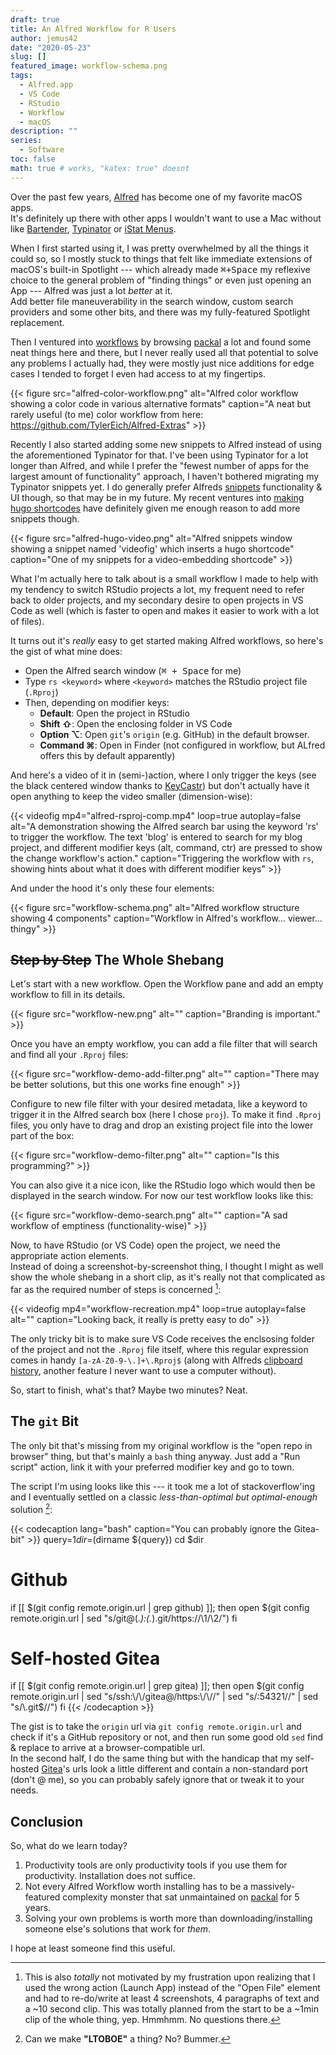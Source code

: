 ```yaml
---
draft: true
title: An Alfred Workflow for R Users
author: jemus42
date: "2020-05-23"
slug: []
featured_image: workflow-schema.png
tags: 
  - Alfred.app
  - VS Code
  - RStudio
  - Workflow
  - macOS
description: ""
series:
  - Software
toc: false
math: true # works, "katex: true" doesnt
---
```


Over the past few years, [Alfred] has become one of my favorite macOS apps.  
It's definitely up there with other apps I wouldn't want to use a Mac without like [Bartender], [Typinator] or [iStat Menus].  

When I first started using it, I was pretty overwhelmed by all the things it could so, so I mostly stuck to things that felt like immediate extensions of macOS's built-in Spotlight --- which already made <kbd>⌘+Space</kbd> my reflexive choice to the general problem of "finding things" or even just opening an App --- Alfred was just a lot *better* at it.  
Add better file maneuverability in the search window, custom search providers and some other bits, and there was my fully-featured Spotlight replacement.  

Then I ventured into [workflows] by browsing [packal] a lot and found some neat things here and there, but I never really used all that potential to solve any problems I actually had, they were mostly just nice additions for edge cases I tended to forget I even had access to at my fingertips.

{{< figure src="alfred-color-workflow.png" alt="Alfred color workflow showing a color code in various alternative formats" caption="A neat but rarely useful (to me) color workflow from here: https://github.com/TylerEich/Alfred-Extras" >}}

Recently I also started adding some new snippets to Alfred instead of using the aforementioned Typinator for that. I've been using Typinator for a lot longer than Alfred, and while I prefer the "fewest number of apps for the largest amount of functionality" approach, I haven't bothered migrating my Typinator snippets yet. I do generally prefer Alfreds [snippets] functionality & UI though, so that may be in my future. My recent ventures into [making hugo shortcodes](https://gohugo.io/templates/shortcode-templates/) have definitely given me enough reason to add more snippets though.

{{< figure src="alfred-hugo-video.png" alt="Alfred snippets window showing a snippet named 'videofig' which inserts a hugo shortcode" caption="One of my snippets for a video-embedding shortcode" >}}

What I'm actually here to talk about is a small workflow I made to help with my tendency to switch RStudio projects a lot, my frequent need to refer back to older projects, and my secondary desire to open projects in VS Code as well (which is faster to open and makes it easier to work with a lot of files).

It turns out it's *really* easy to get started making Alfred workflows, so here's the gist of what mine does:

- Open the Alfred search window (<kbd>⌘ + Space</kbd> for me)
- Type `rs <keyword>` where `<keyword>` matches the RStudio project file (`.Rproj`)
- Then, depending on modifier keys:
    - **Default**: Open the project in RStudio
    - **Shift ⇧**: Open the enclosing folder in VS Code
    - **Option ⌥**: Open `git`'s `origin` (e.g. GitHub) in the default browser.
    - **Command ⌘**: Open in Finder (not configured in workflow, but ALfred offers this by default apparently)

And here's a video of it in (semi-)action, where I only trigger the keys (see the black centered window thanks to [KeyCastr](https://github.com/keycastr/keycastr)) but don't actually have it open anything to keep the video smaller (dimension-wise):


{{< videofig mp4="alfred-rsproj-comp.mp4" loop=true autoplay=false alt="A demonstration showing the Alfred search bar using the keyword 'rs' to trigger the workflow. The text 'blog' is entered to search for my blog project, and different modifier keys (alt, command, ctr) are pressed to show the change workflow's action." caption="Triggering the workflow with `rs`, showing hints about what it does with different modifier keys" >}}

And under the hood it's only these four elements:

{{< figure src="workflow-schema.png" alt="Alfred workflow structure showing 4 components" caption="Workflow in Alfred's workflow… viewer… thingy" >}}


## ~~Step by Step~~ The Whole Shebang

Let's start with a new workflow. Open the Workflow pane and add an empty workflow to fill in its details.

{{< figure src="workflow-new.png" alt="" caption="Branding is important." >}}

Once you have an empty workflow, you can add a file filter that will search and find all your `.Rproj` files:

{{< figure src="workflow-demo-add-filter.png" alt="" caption="There may be better solutions, but this one works fine enough" >}}

Configure to new file filter with your desired metadata, like a keyword to trigger it in the Alfred search box (here I chose `proj`). To make it find `.Rproj` files, you only have to drag and drop an existing project file into the lower part of the box:

{{< figure src="workflow-demo-filter.png" alt="" caption="Is this programming?" >}}

You can also give it a nice icon, like the RStudio logo which would then be displayed in the search window. For now our test workflow looks like this:

{{< figure src="workflow-demo-search.png" alt="" caption="A sad workflow of emptiness (functionality-wise)" >}}
  

Now, to have RStudio (or VS Code) open the project, we need the appropriate action elements.  
Instead of doing a screenshot-by-screenshot thing, I thought I might as well show the whole shebang in a short clip, as it's really not that complicated as far as the required number of steps is concerned [^derp]:

[^derp]: This is also *totally* not motivated by my frustration upon realizing that I used the wrong action (Launch App) instead of the "Open File" element and had to re-do/write at least 4 screenshots, 4 paragraphs of text and a ~10 second clip. This was totally planned from the start to be a ~1min clip of the whole thing, yep. Hmmhmm. No questions there.

{{< videofig mp4="workflow-recreation.mp4" loop=true autoplay=false alt="" caption="Looking back, it really is pretty easy to do" >}}

The only tricky bit is to make sure VS Code receives the enclsosing folder of the project and not the `.Rproj` file itself, where this regular expression comes in handy `[a-zA-Z0-9-\.]+\.Rproj$` (along with Alfreds [clipboard history], another feature I never want to use a computer without).

So, start to finish, what's that? Maybe two minutes? Neat.  

## The `git` Bit 

The only bit that's missing from my original workflow is the "open repo in browser" thing, but that's mainly a `bash` thing anyway. Just add a "Run script" action, link it with your preferred modifier key and go to town.

The script I'm using looks like this --- it took me a lot of stackoverflow'ing and I eventually settled on a classic *less-than-optimal but optimal-enough* solution [^lessopt]:

[^lessopt]: Can we make **"LTOBOE"** a thing? No? Bummer.

{{< codecaption lang="bash" caption="You can probably ignore the Gitea-bit" >}}
query=$1
dir=$(dirname ${query})
cd $dir

# Github
if [[ $(git config remote.origin.url | grep github) ]]; then 
  open $(git config remote.origin.url | sed "s/git@\(.*\):\(.*\).git/https:\/\/\1\/\2/")
fi

# Self-hosted Gitea
if [[ $(git config remote.origin.url | grep gitea) ]]; then 
  open $(git config remote.origin.url | sed "s/ssh:\/\/gitea@/https:\/\//" | sed "s/:54321//" | sed "s/\.git$//")
fi
{{< /codecaption >}}

The gist is to take the `origin` url via `git config remote.origin.url` and check if it's a GitHub repository or not, and then run some good old `sed` find & replace to arrive at a browser-compatible url.  
In the second half, I do the same thing but with the handicap that my self-hosted [Gitea]'s urls look a little different and contain a non-standard port (don't @ me), so you can probably safely ignore that or tweak it to your needs.

## Conclusion

So, what do we learn today?

1. Productivity tools are only productivity tools if you use them for productivity. Installation does not suffice.
2. Not every Alfred Workflow worth installing has to be a massively-featured complexity monster that sat unmaintained on [packal] for 5 years.
3. Solving your own problems is worth more than downloading/installing someone else's solutions that work for *them*.

I hope at least someone find this useful.

<!-- links -->
[Alfred]: https://www.alfredapp.com/
[workflows]: https://www.alfredapp.com/help/workflows/
[snippets]: https://www.alfredapp.com/help/features/snippets/
[clipboard history]: https://www.alfredapp.com/help/features/clipboard/
[packal]: http://www.packal.org/

[Typinator]: https://www.ergonis.com/products/typinator/
[iStat Menus]: https://bjango.com/mac/istatmenus/
[Bartender]: https://www.macbartender.com/
[Gitea]: https://gitea.io/
